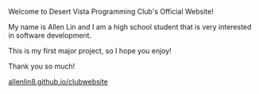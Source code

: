Welcome to Desert Vista Programming Club's Official Website!

My name is Allen Lin and I am a high school student that is very interested in software development.

This is my first major project, so I hope you enjoy!

Thank you so much!

[allenlin8.github.io/clubwebsite](allenlin8.github.io/clubwebsite)
